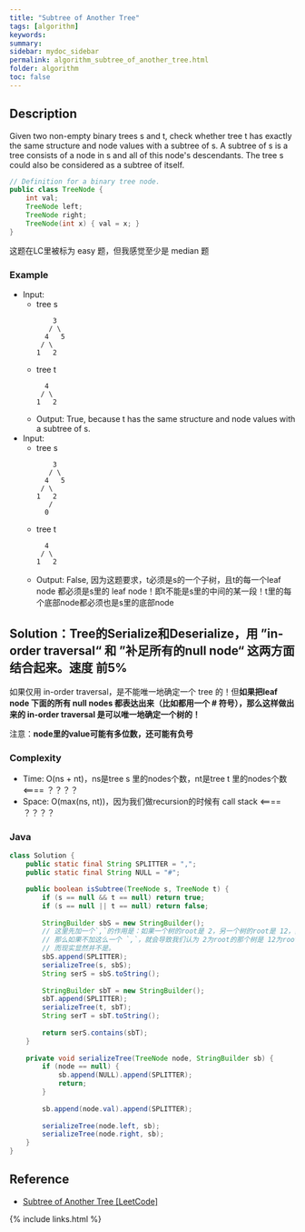 ```yaml
---
title: "Subtree of Another Tree"
tags: [algorithm]
keywords:
summary:
sidebar: mydoc_sidebar
permalink: algorithm_subtree_of_another_tree.html
folder: algorithm
toc: false
---
```


## Description
Given two non-empty binary trees s and t, check whether tree t has exactly the same structure and node values with a subtree of s. A subtree of s is a tree consists of a node in s and all of this node's descendants. The tree s could also be considered as a subtree of itself.
```java
// Definition for a binary tree node.
public class TreeNode {
    int val;
    TreeNode left;
    TreeNode right;
    TreeNode(int x) { val = x; }
}
```
这题在LC里被标为 easy 题，但我感觉至少是 median 题

### Example
* Input: 
  * tree s
    ```
        3
       / \
      4   5
     / \
    1   2
    ```
  * tree t
    ```
      4 
     / \
    1   2
    ```
  * Output: True, because t has the same structure and node values with a subtree of s.
* Input: 
  * tree s
    ```
        3
       / \
      4   5
     / \
    1   2
       /
      0
    ```
  * tree t
    ```
      4 
     / \
    1   2
    ```
  * Output: False, 因为这题要求，t必须是s的一个子树，且t的每一个leaf node 都必须是s里的 leaf node！即t不能是s里的中间的某一段！t里的每个底部node都必须也是s里的底部node

## Solution：Tree的Serialize和Deserialize，用 ”in-order traversal“ 和 ”补足所有的null node“ 这两方面结合起来。速度 前5%
如果仅用 in-order traversal，是不能唯一地确定一个 tree 的！但**如果把leaf node 下面的所有 null nodes 都表达出来（比如都用一个 # 符号），那么这样做出来的 in-order traversal 是可以唯一地确定一个树的！**

注意：**node里的value可能有多位数，还可能有负号**

### Complexity
* Time: O(ns + nt)，ns是tree s 里的nodes个数，nt是tree t 里的nodes个数 <==== ？？？？
* Space: O(max(ns, nt))，因为我们做recursion的时候有 call stack <==== ？？？？

### Java
```java
class Solution {
    public static final String SPLITTER = ",";
    public static final String NULL = "#";

    public boolean isSubtree(TreeNode s, TreeNode t) {
        if (s == null && t == null) return true;
        if (s == null || t == null) return false;
        
        StringBuilder sbS = new StringBuilder();
        // 这里先加一个`,`的作用是：如果一个树的root是 2，另一个树的root是 12，其他的所有nodes都相同，
        // 那么如果不加这么一个 `,`，就会导致我们认为 2为root的那个树是 12为root的那个树 的子树，
        // 而现实显然并不是。
        sbS.append(SPLITTER);
        serializeTree(s, sbS);
        String serS = sbS.toString();
        
        StringBuilder sbT = new StringBuilder();
        sbT.append(SPLITTER);
        serializeTree(t, sbT);
        String serT = sbT.toString();
        
        return serS.contains(sbT);
    }
    
    private void serializeTree(TreeNode node, StringBuilder sb) {
        if (node == null) {
            sb.append(NULL).append(SPLITTER);
            return;
        }
        
        sb.append(node.val).append(SPLITTER);
        
        serializeTree(node.left, sb);
        serializeTree(node.right, sb);
    }
}
```

## Reference
* [Subtree of Another Tree [LeetCode]](https://leetcode.com/problems/subtree-of-another-tree/description/)

{% include links.html %}

